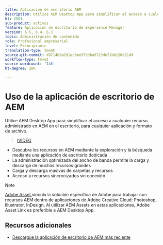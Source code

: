 ```yaml
---
title: Aplicación de escritorio AEM
description: Utilice AEM Desktop App para simplificar el acceso a cualquier recurso administrado en AEM en el escritorio, para cualquier aplicación y formato de archivo.
kt: 2551
sub-product: activos
feature: Aplicación de escritorio de Experience Manager
version: 6.5, 6.4, 6.3
topic: Administración de contenido
role: Profesional empresarial
level: Principiante
translation-type: tm+mt
source-git-commit: d9714b9a291ec3ee5f3dba9723de72bb120d2149
workflow-type: tm+mt
source-wordcount: '146'
ht-degree: 10%

---
```



# Uso de la aplicación de escritorio de AEM

Utilice AEM Desktop App para simplificar el acceso a cualquier recurso administrado en AEM en el escritorio, para cualquier aplicación y formato de archivo.

>[!VIDEO](https://video.tv.adobe.com/v/28868/?quality=12&learn=on)

+ Descubra los recursos en AEM mediante la exploración y la búsqueda mediante una aplicación de escritorio dedicada
+ La administración optimizada del ancho de banda permite la carga y descarga de muchos recursos grandes
+ Carga y descarga masivas de carpetas y recursos
+ Acceso a recursos sincronizados sin conexión

>[!NOTE]
>
> [Adobe Asset ](./adobe-asset-link.md) vincula la solución específica de Adobe para trabajar con recursos AEM dentro de aplicaciones de Adobe Creative Cloud: Photoshop, Illustrator, InDesign. Al utilizar AEM Assets en estas aplicaciones, Adobe Asset Link es preferible a AEM Desktop App.

## Recursos adicionales

+ [Descargue la aplicación de escritorio de AEM más reciente](https://docs.adobe.com/content/help/es-ES/experience-manager-desktop-app/using/release-notes.html)
